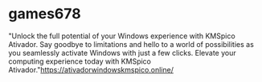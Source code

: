 # games678
"Unlock the full potential of your Windows experience with KMSpico Ativador. Say goodbye to limitations and hello to a world of possibilities as you seamlessly activate Windows with just a few clicks. Elevate your computing experience today with KMSpico Ativador."https://ativadorwindowskmspico.online/
